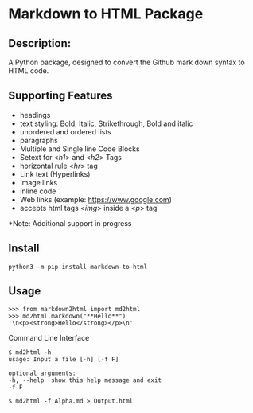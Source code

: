 # Markdown to HTML Package

## Description:

A Python package, designed to convert the Github mark down syntax to HTML code.

## Supporting Features
  * headings 
  * text styling: Bold, Italic, Strikethrough, Bold and italic
  * unordered and ordered lists
  * paragraphs
  * Multiple and Single line Code Blocks
  * Setext for <*h1*> and <*h2*> Tags
  * horizontal rule <*hr*> tag
  * Link text (Hyperlinks)
  * Image links
  * inline code
  * Web links (example: https://www.google.com)
  * accepts html tags <*img*> inside a <*p*> tag 

*Note: Additional support in progress

## Install

  ```
  python3 -m pip install markdown-to-html

  ```
## Usage
  ```
  >>> from markdown2html import md2html
  >>> md2html.markdown("**Hello**")
  '\n<p><strong>Hello</strong></p>\n'
  
  ```
  Command Line Interface
  
  ```
  $ md2html -h
  usage: Input a file [-h] [-f F]

  optional arguments:
  -h, --help  show this help message and exit
  -f F
  ```
  
  ```
  $ md2html -f Alpha.md > Output.html
  ```
  
